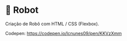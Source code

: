 # :robot: Robot
Criação de Robô com HTML / CSS (Flexbox).

Codepen: https://codepen.io/lcnunes09/pen/KKVzXmm

